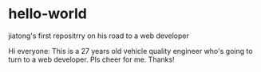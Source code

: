 # hello-world
jiatong's first repositrry on his road to a web developer

Hi everyone:
  This is a 27 years old vehicle quality engineer who's going to turn to a web developer.
  Pls cheer for me.
  Thanks!
